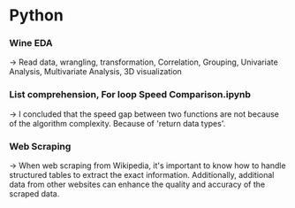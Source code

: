 # Python

### Wine EDA
-> Read data, wrangling, transformation, Correlation, Grouping, Univariate Analysis, Multivariate Analysis, 3D visualization

### List comprehension, For loop Speed Comparison.ipynb
-> I concluded that the speed gap between two functions are not because of the algorithm complexity. Because of 'return data types'.

### Web Scraping
-> When web scraping from Wikipedia, it's important to know how to handle structured tables to extract the exact information. Additionally, additional data from other websites can enhance the quality and accuracy of the scraped data.
